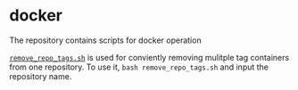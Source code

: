 # docker
The repository contains scripts for docker operation

[`remove_repo_tags.sh`](remove_repo_tags.sh) is used for conviently removing mulitple tag containers from one repository.
To use it, `bash remove_repo_tags.sh` and input the repository name. 